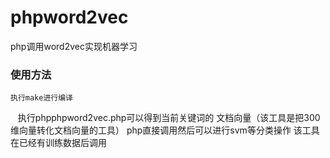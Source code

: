 # phpword2vec
php调用word2vec实现机器学习
### 使用方法
    执行make进行编译
    执行phpphpword2vec.php可以得到当前关键词的
    文档向量（该工具是把300维向量转化文档向量的工具）
    php直接调用然后可以进行svm等分类操作
    该工具在已经有训练数据后调用
